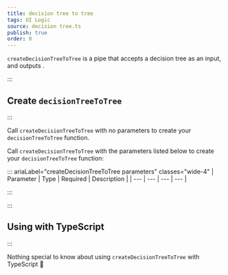 ```yaml
---
title: decision tree to tree
tags: UI Logic
source: decision tree.ts
publish: true
order: 0
---
```


`createDecisionTreeToTree` is a pipe that accepts a decision tree as an input, and outputs <!--TODO-->.


:::
## Create `decisionTreeToTree`
:::

Call `createDecisionTreeToTree` with no parameters to create your `decisionTreeToTree` function.

Call `createDecisionTreeToTree` with the parameters listed below to create your `decisionTreeToTree` function:

::: ariaLabel="createDecisionTreeToTree parameters" classes="wide-4"
| Parameter | Type | Required | Description |
| --- | --- | --- | --- |

:::


:::
## Using with TypeScript
:::

Nothing special to know about using `createDecisionTreeToTree` with TypeScript 🚀
